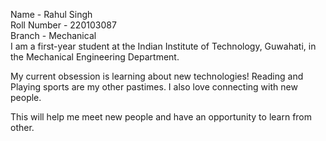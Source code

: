 Name - Rahul Singh
<br>
Roll Number - 220103087
<br>
Branch - Mechanical
<br>
 I am a first-year student at the Indian Institute of Technology, Guwahati, in the Mechanical Engineering Department.

My current obsession is learning about new technologies! Reading and Playing sports are my other pastimes. I also love connecting with new people.
<br>

This will help me meet new people and have an opportunity to learn from other.

